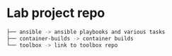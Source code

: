 # Lab project repo

```bash
├── ansible -> ansible playbooks and various tasks
├── container-builds -> container builds
└── toolbox -> link to toolbox repo
```

